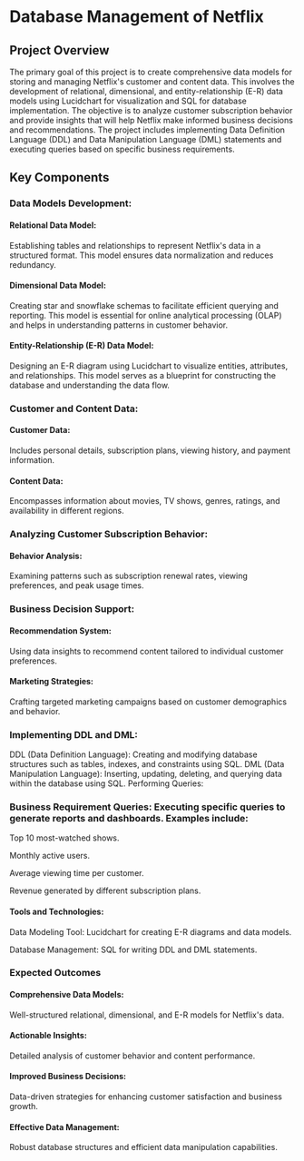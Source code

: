 # Database Management of Netflix

## Project Overview

The primary goal of this project is to create comprehensive data models for storing and managing Netflix's customer and content data. This involves the development of relational, dimensional, and entity-relationship (E-R) data models using Lucidchart for visualization and SQL for database implementation. The objective is to analyze customer subscription behavior and provide insights that will help Netflix make informed business decisions and recommendations. The project includes implementing Data Definition Language (DDL) and Data Manipulation Language (DML) statements and executing queries based on specific business requirements.

## Key Components
### Data Models Development:

#### Relational Data Model: 
Establishing tables and relationships to represent Netflix's data in a structured format. This model ensures data normalization and reduces redundancy.

#### Dimensional Data Model: 
Creating star and snowflake schemas to facilitate efficient querying and reporting. This model is essential for online analytical processing (OLAP) and helps in understanding patterns in customer behavior.

#### Entity-Relationship (E-R) Data Model: 
Designing an E-R diagram using Lucidchart to visualize entities, attributes, and relationships. This model serves as a blueprint for constructing the database and understanding the data flow.

### Customer and Content Data:

#### Customer Data: 
Includes personal details, subscription plans, viewing history, and payment information.

#### Content Data: 
Encompasses information about movies, TV shows, genres, ratings, and availability in different regions.

### Analyzing Customer Subscription Behavior:

#### Behavior Analysis: 
Examining patterns such as subscription renewal rates, viewing preferences, and peak usage times.

### Business Decision Support:

#### Recommendation System: 
Using data insights to recommend content tailored to individual customer preferences.

#### Marketing Strategies: 
Crafting targeted marketing campaigns based on customer demographics and behavior.

### Implementing DDL and DML:

DDL (Data Definition Language): Creating and modifying database structures such as tables, indexes, and constraints using SQL.
DML (Data Manipulation Language): Inserting, updating, deleting, and querying data within the database using SQL.
Performing Queries:

### Business Requirement Queries: Executing specific queries to generate reports and dashboards. Examples include:
Top 10 most-watched shows.

Monthly active users.

Average viewing time per customer.

Revenue generated by different subscription plans.

####  Tools and Technologies:

Data Modeling Tool: Lucidchart for creating E-R diagrams and data models.

Database Management: SQL for writing DDL and DML statements.

### Expected Outcomes

#### Comprehensive Data Models: 
Well-structured relational, dimensional, and E-R models for Netflix's data.

#### Actionable Insights: 
Detailed analysis of customer behavior and content performance.

#### Improved Business Decisions: 
Data-driven strategies for enhancing customer satisfaction and business growth.

#### Effective Data Management: 
Robust database structures and efficient data manipulation capabilities.
